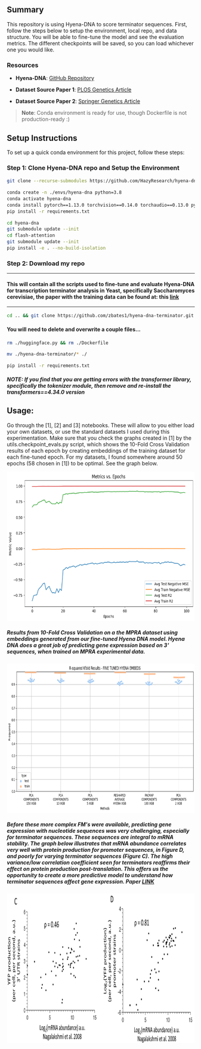 ## Summary

This repository is using Hyena-DNA to score terminator sequences. First, follow the steps below to setup the environment, local repo, and data structure. You will be able to fine-tune the model and see the evaluation metrics. The different checkpoints will be saved, so you can load whichever one you would like. 


### Resources
- **Hyena-DNA**: [GitHub Repository](https://github.com/instadeepai/nucleotide-transformer/tree/main)

- **Dataset Source Paper 1**: [PLOS Genetics Article](https://journals.plos.org/plosgenetics/article?id=10.1371/journal.pgen.1005147)

- **Dataset Source Paper 2**: [Springer Genetics Article](https://link.springer.com/article/10.1186/s13059-021-02509-6)

> **Note**: Conda environment is ready for use, though Dockerfile is not production-ready :)
## Setup Instructions

To set up a quick conda environment for this project, follow these steps:

### Step 1: Clone Hyena-DNA repo and Setup the Environment


```bash
git clone --recurse-submodules https://github.com/HazyResearch/hyena-dna.git && cd hyena-dna
```

```bash
conda create -n ./envs/hyena-dna python=3.8
conda activate hyena-dna
conda install pytorch==1.13.0 torchvision==0.14.0 torchaudio==0.13.0 pytorch-cuda=11.7 -c pytorch -c nvidia
pip install -r requirements.txt
```

```bash
cd hyena-dna
git submodule update --init
cd flash-attention
git submodule update --init
pip install -e . --no-build-isolation
```


### Step 2: Download my repo
---
#### This will contain all the scripts used to fine-tune and evaluate Hyena-DNA for transcription terminator analysis in Yeast, specifically Saccharomyces cerevisiae, the paper with the training data can be found at: this [link](https://journals.plos.org/plosgenetics/article?id=10.1371/journal.pgen.1005147)
---

```bash
cd .. && git clone https://github.com/zbates1/hyena-dna-terminator.git
```


#### You will need to delete and overwrite a couple files...

```bash
rm ./huggingface.py && rm ./Dockerfile
```

```bash
mv ./hyena-dna-terminator/* ./
```

```bash
pip install -r requirements.txt
```


##### NOTE: If you find that you are getting errors with the transformer library, specifically the tokenizer module, then remove and re-install the transformers==4.34.0 version

## Usage:

Go through the [1], [2] and [3] notebooks. These will allow to you either load your own datasets, or use the standard datasets I used during this experimentation. Make sure that you check the graphs created in [1] by the utils.checkpoint_evals.py script, which shows the 10-Fold Cross Validation results of each epoch by creating embeddings of the training dataset for each fine-tuned epoch. For my datasets, I found somewhere around 50 epochs (58 chosen in [1]) to be optimal. See the graph below.

<img src="pics/kfold_epoch_[1ab].png" alt= "" width="600" height="400">


##### Results from 10-Fold Cross Validation on a the MPRA dataset using embeddings generated from our fine-tuned Hyena DNA model. Hyena DNA does a great job of predicting gene expression based on 3' sequences, when trained on MPRA experimental data.

<img src="pics/kfold_epoch58_[3].png" alt= "" width="600" height="400">


##### Before these more complex FM's were available, predicting gene expression with nucleotide sequences was very challenging, especially for terminator sequences. These sequences are integral to mRNA stability. The graph below illustrates that mRNA abundance correlates very well with protein production for promoter sequences, in Figure D, and poorly for varying terminator sequences (Figure C). The high variance/low correlation coefficient seen for terminators reaffirms their effect on protein production post-translation. This offers us the opportunity to create a more predictive model to understand how terminator sequences affect gene expression. Paper [LINK](https://journals.plos.org/ploscompbiol/article?id=10.1371/journal.pcbi.1002934#pcbi-1002934-g003)

<img src="pics/shalem_13_gene_expression.PNG" alt= "" width="800" height="400">